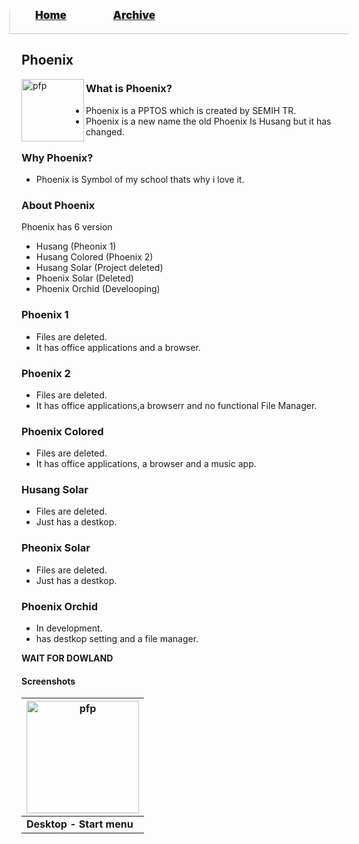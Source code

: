 <blockquote style="background: #0000;border-bottom: 1px solid #B2D2E1;height: 30px;margin: 0 -20px 20px;padding: 0px 20px 9px 40px;">
  <p style=""><a href="https://hexa-one.github.io/pptos-wiki/" style="font-size: 17px;font-weight: 900;font-style: normal;text-shadow: rgba(255,255,255,0.9) 0 1px 0;">Home</a>&nbsp;&nbsp;&nbsp;&nbsp;&nbsp;&nbsp;&nbsp;&nbsp;&nbsp;&nbsp;&nbsp;&nbsp;&nbsp;&nbsp;&nbsp;&nbsp;&nbsp;&nbsp;
    <a href="https://hexa-one.github.io/pptos-wiki/archive/" style="font-size: 17px;font-weight: 900;font-style: normal;text-shadow: rgba(255,255,255,0.9) 0 1px 0;">Archive</a>
  </p>
</blockquote>

## Phoenix

<a>
  <img align="left" height="100" alt="pfp" src="https://user-images.githubusercontent.com/58103738/136655486-b99169ca-4124-4203-9f24-81eff4b84f15.png" />
</a>

### What  is Phoenix?

- Phoenix is a PPTOS which is created by SEMIH TR.
- Phoenix is a new name the old Phoenix Is Husang but it has changed.

### Why Phoenix?

- Phoenix is Symbol of my school thats why i love it.

### About Phoenix

Phoenix has 6 version 

- Husang (Pheonix 1)
- Husang Colored (Phoenix 2)
- Husang Solar (Project deleted)
- Phoenix Solar (Deleted)
- Phoenix Orchid (Develooping)

### Phoenix 1

- Files are deleted.
- It has office applications and a browser.

### Phoenix 2 
- Files are deleted.
- It has office applications,a browserr and no functional File Manager.

### Phoenix Colored
- Files are deleted.
- It has office applications, a browser and a music app.

### Husang Solar
- Files are deleted.
- Just has a destkop.

### Pheonix Solar
- Files are deleted.
- Just has a destkop.

### Phoenix Orchid
- In development.
- has destkop setting and a file manager.

**WAIT FOR DOWLAND**

#### Screenshots

| <a href="https://user-images.githubusercontent.com/58103738/136655520-105ab73e-4d41-4bf6-a9e2-a36274aa957f.png"><img height="180" alt="pfp" src="https://user-images.githubusercontent.com/58103738/136655520-105ab73e-4d41-4bf6-a9e2-a36274aa957f.png" /></a> |
| - |
| **Desktop - Start menu** |

<body style="background-image: url(https://raw.githubusercontent.com/hexa-one/pptos-wiki/gh-pages/assets/background/background.png);background-repeat: no-repeat;background-attachment: fixed;background-size: cover;">

